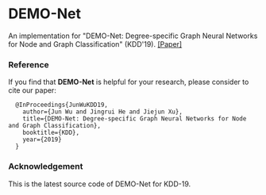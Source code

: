 # DEMO-Net
An implementation for "DEMO-Net: Degree-specific Graph Neural Networks for Node and Graph Classification" (KDD'19). [[Paper]](https://arxiv.org/pdf/1906.02319.pdf)

### Reference
If you find that **DEMO-Net** is helpful for your research, please consider to cite our paper:

	  @InProceedings{JunWuKDD19,
		author={Jun Wu and Jingrui He and Jiejun Xu},
		title={DEMO-Net: Degree-specific Graph Neural Networks for Node and Graph Classification},
		booktitle={KDD},
		year={2019}
	  }


### Acknowledgement
This is the latest source code of DEMO-Net for KDD-19.
